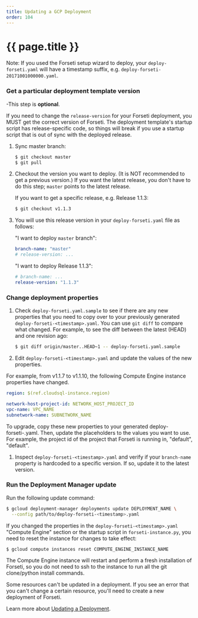 ```yaml
---
title: Updating a GCP Deployment
order: 104
---
```

#  {{ page.title }}

Note: If you used the Forseti setup wizard to deploy, your `deploy-forseti.yaml` 
will have a timestamp suffix, e.g. `deploy-forseti-20171001000000.yaml`.

### Get a particular deployment template version
-This step is **optional**.

If you need to change the `release-version` for your Forseti deployment, you MUST 
get the correct version of Forseti. The deployment template's startup 
script has release-specific code, so things will break if you use a startup script that 
is out of sync with the deployed release.

1. Sync master branch:

   ```bash
   $ git checkout master
   $ git pull
   ```

2. Checkout the version you want to deploy. (It is NOT recommended to get a previous 
   version.) If you want the latest release, you don't have to do this step; `master` 
   points to the latest release.
   
   If you want to get a specific release, e.g. Release 1.1.3:
   
   ```bash
   $ git checkout v1.1.3
   ```

3. You will use this release version in your `deploy-forseti.yaml` file as follows:

   "I want to deploy `master` branch":
   
   ```yaml
   branch-name: "master"
   # release-version: ...
   ```
   
   "I want to deploy Release 1.1.3":
   
   ```yaml
   # branch-name: ...
   release-version: "1.1.3"
   ```

### Change deployment properties
1. Check `deploy-forseti.yaml.sample` to see if there are any new properties 
   that you need to copy over to your previously generated 
   `deploy-forseti-<timestamp>.yaml`. You can use `git diff` to compare what 
   changed. For example, to see the diff between the latest (HEAD) and one revision ago:

   ```bash
   $ git diff origin/master..HEAD~1 -- deploy-forseti.yaml.sample
   ```

1. Edit `deploy-forseti-<timestamp>.yaml` and update the values of the new properties.

For example, from v1.1.7 to v1.1.10, the following Compute Engine instance 
properties have changed.

   ```yaml
   region: $(ref.cloudsql-instance.region)

   network-host-project-id: NETWORK_HOST_PROJECT_ID
   vpc-name: VPC_NAME
   subnetwork-name: SUBNETWORK_NAME
   ```

To upgrade, copy these new properties to your generated 
deploy-forseti-<timestamp>.yaml. Then, update the placeholders to the values 
you want to use. For example, the project id of the project that Forseti is 
running in, "default", "default".

1. Inspect `deploy-forseti-<timestamp>.yaml` and verify if your ```branch-name``` 
   property is hardcoded to a specific version. If so, update it to the latest 
   version.
   
### Run the Deployment Manager update
Run the following update command:

```bash
$ gcloud deployment-manager deployments update DEPLOYMENT_NAME \
  --config path/to/deploy-forseti-<timestamp>.yaml
```

If you changed the properties in the `deploy-forseti-<timestamp>.yaml` "Compute Engine" 
section or the startup script in `forseti-instance.py`, you need to reset 
the instance for changes to take effect:

  ```bash
  $ gcloud compute instances reset COMPUTE_ENGINE_INSTANCE_NAME
  ```

The Compute Engine instance will restart and perform a fresh installation of Forseti, so you do 
not need to ssh to the instance to run all the git clone/python install commands.

Some resources can't be updated in a deployment. If you see an error that you can't 
change a certain resource, you'll need to create a new deployment of Forseti.

Learn more about [Updating a Deployment](https://cloud.google.com/deployment-manager/docs/deployments/updating-deployments).